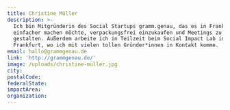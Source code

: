```yaml
---
title: Christine Müller
description: >-
  Ich bin Mitgründerin des Social Startups gramm.genau, das es in Frankfurt
  einfacher machen möchte, verpackungsfrei einzukaufen und Meetings zu
  gestalten. Außerdem arbeite ich in Teilzeit beim Social Impact Lab in
  Frankfurt, wo ich mit vielen tollen Gründer*innen in Kontakt komme.
email: hallo@grammgenau.de
link: 'http://grammgenau.de/'
image: /uploads/christine-müller.jpg
city:
postalCode:
federalState:
impactArea:
organization:
---
```


